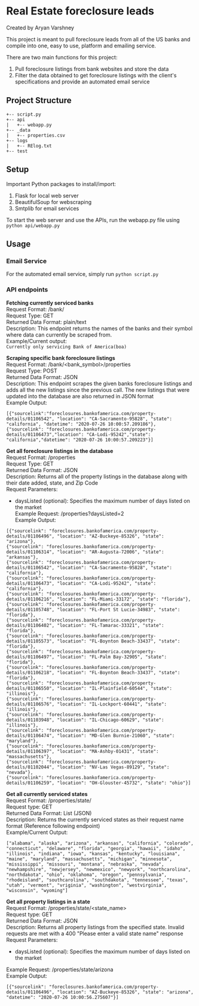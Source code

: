 # Real Estate foreclosure leads
Created by Aryan Varshney

This project is meant to pull foreclosure leads from all of the US banks and compile into one, easy to use, platform and emailing service.

There are two main functions for this project:

 1. Pull foreclosure listings from bank websites and store the data
 2. Filter the data obtained to get foreclosure listings with the client's specifications and provide an automated email service

## Project Structure
```
+-- script.py
+-- api
|   +-- webapp.py
+-- _data
|   +-- properties.csv
+-- logs
|   +-- RElog.txt
+-- test
```

## Setup

Important Python packages to install/import:
1. Flask for local web server
2. BeautifulSoup for webscraping
3. Smtplib for email services

To start the web server and use the APIs, run the webapp.py file using ```python api/webapp.py```

## Usage

### Email Service
For the automated email service, simply run ```python script.py```

### API endpoints

**Fetching currently serviced banks**  
Request Format: /bank/  
Request Type: GET  
Returned Data Format: plain/text  
Description: This endpoint returns the names of the banks and their symbol where data can currently be scraped from.  
Example/Current output:  
```Currently only servicing Bank of America(boa)```


**Scraping specific bank foreclosure listings**  
Request Format: /bank/<bank_symbol>/properties  
Request Type: POST  
Returned Data Format: JSON  
Description: This endpoint scrapes the given banks foreclosure listings and adds all the new listings since the previous call. The new listings that were updated into the database are also returned in JSON format  
Example Output:  
```
[{"sourcelink":"foreclosures.bankofamerica.com/property-details/01106542", "location": "CA-Sacramento-95828", "state": "california", "datetime": "2020-07-26 10:00:57.209186"},
{"sourcelink": "foreclosures.bankofamerica.com/property-details/01106473","location": "CA-Lodi-95242","state": "california","datetime": "2020-07-26 10:00:57.209223"}]
```


**Get all foreclosure listings in the database**  
Request Format: /properties  
Request Type: GET  
Returned Data Format: JSON  
Description: Returns all of the property listings in the database along with their date added, state, and Zip Code  
Request Parameters:  
 - daysListed (optional): Specifies the maximum number of days listed on the market  
Example Request: /properties?daysListed=2  
Example Output:  
```
[{"sourcelink": "foreclosures.bankofamerica.com/property-details/01106496", "location": "AZ-Buckeye-85326", "state": "arizona"},
{"sourcelink": "foreclosures.bankofamerica.com/property-details/01106314", "location": "AR-Augusta-72006", "state": "arkansas"},
{"sourcelink": "foreclosures.bankofamerica.com/property-details/01106542", "location": "CA-Sacramento-95828", "state": "california"},
{"sourcelink": "foreclosures.bankofamerica.com/property-details/01106473", "location": "CA-Lodi-95242", "state": "california"},
{"sourcelink": "foreclosures.bankofamerica.com/property-details/01106216", "location": "FL-Miami-33172", "state": "florida"},
{"sourcelink": "foreclosures.bankofamerica.com/property-details/01105748", "location": "FL-Port St Lucie-34983", "state": "florida"},
{"sourcelink": "foreclosures.bankofamerica.com/property-details/01106402", "location": "FL-Tamarac-33321", "state": "florida"},
{"sourcelink": "foreclosures.bankofamerica.com/property-details/01105573", "location": "FL-Boynton Beach-33437", "state": "florida"},
{"sourcelink": "foreclosures.bankofamerica.com/property-details/01106497", "location": "FL-Palm Bay-32905", "state": "florida"},
{"sourcelink": "foreclosures.bankofamerica.com/property-details/01106218", "location": "FL-Boynton Beach-33437", "state": "florida"},
{"sourcelink": "foreclosures.bankofamerica.com/property-details/01106550", "location": "IL-Plainfield-60544", "state": "illinois"},
{"sourcelink": "foreclosures.bankofamerica.com/property-details/01106576", "location": "IL-Lockport-60441", "state": "illinois"},
{"sourcelink": "foreclosures.bankofamerica.com/property-details/01103948", "location": "IL-Chicago-60629", "state": "illinois"},
{"sourcelink": "foreclosures.bankofamerica.com/property-details/01106474", "location": "MD-Glen Burnie-21060", "state": "maryland"},
{"sourcelink": "foreclosures.bankofamerica.com/property-details/01106397", "location": "MA-Ashby-01431", "state": "massachusetts"},
{"sourcelink": "foreclosures.bankofamerica.com/property-details/01102044", "location": "NV-Las Vegas-89129", "state": "nevada"},
{"sourcelink": "foreclosures.bankofamerica.com/property-details/01106259", "location": "OH-Glouster-45732", "state": "ohio"}]
```


**Get all currently serviced states**  
Request Format: /properties/state/  
Request type: GET  
Returned Data Format: List (JSON)  
Description: Returns the currently serviced states as their request name format (Reference following endpoint)  
Example/Current Output:  
```
["alabama", "alaska", "arizona", "arkansas", "california", "colorado", "connecticut", "delaware", "florida", "georgia", "hawaii", "idaho", "illinois", "indiana", "iowa", "kansas", "kentucky", "louisiana", "maine", "maryland", "massachusetts", "michigan", "minnesota", "mississippi", "missouri", "montana", "nebraska", "nevada", "newhampshire", "newjersey", "newmexico", "newyork", "northcarolina", "northdakota", "ohio", "oklahoma", "oregon", "pennsylvania", "rhodeisland", "southcarolina", "southdakota", "tennessee", "texas", "utah", "vermont", "vriginia", "washington", "westvirginia", "wisconsin", "wyoming"]
```

**Get all property listings in a state**  
Request Format: /properties/state/<state_name>  
Request type: GET  
Returned Data Format: JSON  
Description: Returns all property listings from the specified state. Invalid requests are met with a 400 "Please enter a valid state name" response  
Request Parameters:  
 - daysListed (optional): Specifies the maximum number of days listed on the market  

Example Request: /properties/state/arizona  
Example Output:  
```
[{"sourcelink": "foreclosures.bankofamerica.com/property-details/01106496", "location": "AZ-Buckeye-85326", "state": "arizona", "datetime": "2020-07-26 10:00:56.275607"}]
```
